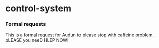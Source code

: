 # control-system


### Formal requests
This is a formal request for Audun to please stop with caffeine problem.
pLEASE you neeD HLEP NOW!